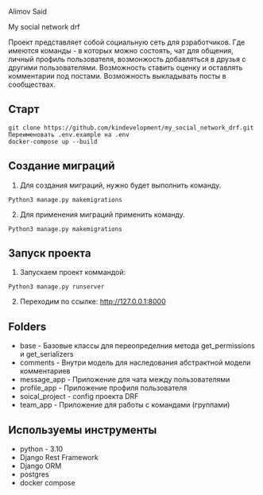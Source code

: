 Alimov Said

My social network drf

Проект представляет собой социальную сеть для рзработчиков. Где имеются команды - в которых можно состоять, чат для общения, личный профиль пользователя, возмонжость добавляться в друзья с другими пользователями. Возможность ставить оценку и оставлять комментарии под постами. Возможность выкладывать посты в сообществах.
## Старт
```
git clone https://github.com/kindevelopment/my_social_network_drf.git
Переименовать .env.example на .env
docker-compose up --build
```
## Создание миграций
1) Для создания миграций, нужно будет выполнить команду.
```
Python3 manage.py makemigrations
```
2) Для применения миграций применить команду.
```
Python3 manage.py makemigrations
```
## Запуск проекта
1) Запускаем проект коммандой:
```
Python3 manage.py runserver
```
2) Переходим по ссылке: http://127.0.0.1:8000
## Folders
- base - Базовые классы для переопределния метода get_permissions и get_serializers
- comments - Внутри модель для наследования абстрактной модели комментариев
- message_app - Приложение для чата между пользователями
- profile_app - Приложение профиля пользователя
- soical_project - config проекта DRF
- team_app - Приложение для работы с командами (группами)

## Используемы инструменты
- python - 3.10
- Django Rest Framework
- Django ORM
- postgres
- docker compose

